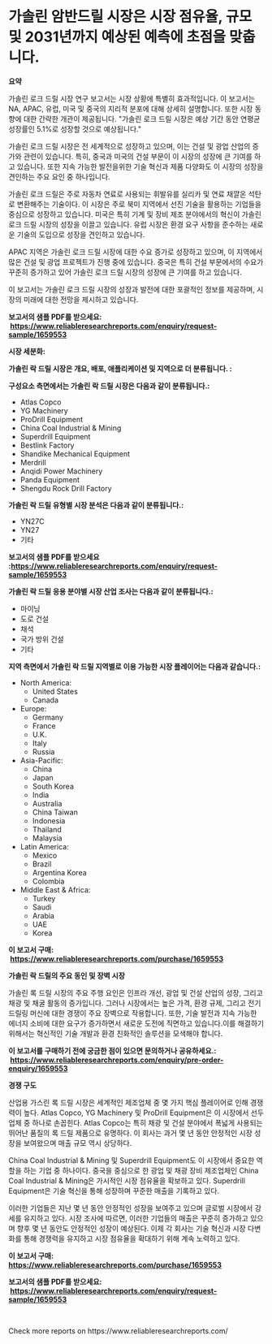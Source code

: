 <p><h1>가솔린 암반드릴 시장은 시장 점유율, 규모 및 2031년까지 예상된 예측에 초점을 맞춥니다.</h1></p><p><strong>요약</strong></p>
<p><p>가솔린 로크 드릴 시장 연구 보고서는 시장 상황에 특별히 효과적입니다. 이 보고서는 NA, APAC, 유럽, 미국 및 중국의 지리적 분포에 대해 상세히 설명합니다. 또한 시장 동향에 대한 간략한 개관이 제공됩니다. "가솔린 로크 드릴 시장은 예상 기간 동안 연평균 성장률인 5.1%로 성장할 것으로 예상됩니다."</p><p>가솔린 로크 드릴 시장은 전 세계적으로 성장하고 있으며, 이는 건설 및 광업 산업의 증가와 관련이 있습니다. 특히, 중국과 미국의 건설 부문이 이 시장의 성장에 큰 기여를 하고 있습니다. 또한 지속 가능한 발전을위한 기술 혁신과 제품 다양화도 이 시장의 성장을 견인하는 주요 요인 중 하나입니다.</p><p>가솔린 로크 드릴은 주로 자동차 연료로 사용되는 휘발유를 실리카 및 연료 채꺌온 석탄로 변환해주는 기술이다. 이 시장은 주로 북미 지역에서 선진 기술을 활용하는 기업들을 중심으로 성장하고 있습니다. 미국은 특히 기계 및 장비 제조 분야에서의 혁신이 가솔린 로크 드릴 시장의 성장을 이끌고 있습니다. 유럽 시장은 환경 요구 사항을 준수하는 새로운 기술의 도입으로 성장을 견인하고 있습니다.</p><p>APAC 지역은 가솔린 로크 드릴 시장에 대한 수요 증가로 성장하고 있으며, 이 지역에서 많은 건설 및 광업 프로젝트가 진행 중에 있습니다. 중국은 특히 건설 부문에서의 수요가 꾸준히 증가하고 있어 가솔린 로크 드릴 시장의 성장에 큰 기여를 하고 있습니다. </p><p>이 보고서는 가솔린 로크 드릴 시장의 성장과 발전에 대한 포괄적인 정보를 제공하며, 시장의 미래에 대한 전망을 제시하고 있습니다.</p></p>
<p><strong>보고서의 샘플 PDF를 받으세요: &nbsp;<a href="https://www.reliableresearchreports.com/enquiry/request-sample/1659553">https://www.reliableresearchreports.com/enquiry/request-sample/1659553</a></strong></p>
<p><strong>시장 세분화:</strong></p>
<p><strong> 가솔린 락 드릴 시장은 개요, 배포, 애플리케이션 및 지역으로 더 분류됩니다. :</strong></p>
<p><strong>구성요소 측면에서는 가솔린 락 드릴 시장은 다음과 같이 분류됩니다.:</strong></p>
<p><ul><li>Atlas Copco</li><li>YG Machinery</li><li>ProDrill Equipment</li><li>China Coal Industrial & Mining</li><li>Superdrill Equipment</li><li>Bestlink Factory</li><li>Shandike Mechanical Equipment</li><li>Merdrill</li><li>Anqidi Power Machinery</li><li>Panda Equipment</li><li>Shengdu Rock Drill Factory</li></ul></p>
<p><strong> 가솔린 락 드릴 유형별 시장 분석은 다음과 같이 분류됩니다.:</strong></p>
<p><ul><li>YN27C</li><li>YN27</li><li>기타</li></ul></p>
<p><strong>보고서의 샘플 PDF를 받으세요 :<a href="https://www.reliableresearchreports.com/enquiry/request-sample/1659553">https://www.reliableresearchreports.com/enquiry/request-sample/1659553</a></strong></p>
<p><strong> 가솔린 락 드릴 응용 분야별 시장 산업 조사는 다음과 같이 분류됩니다.:</strong></p>
<p><ul><li>마이닝</li><li>도로 건설</li><li>채석</li><li>국가 방위 건설</li><li>기타</li></ul></p>
<p><strong>지역 측면에서 가솔린 락 드릴 지역별로 이용 가능한 시장 플레이어는 다음과 같습니다.:</strong></p>
<p><ul>
    <li>
        North America:
        <ul>
            <li>United States</li>
            <li>Canada</li>
        </ul>
    </li>
    <li>
        Europe:
        <ul>
            <li>Germany</li>
            <li>France</li>
            <li>U.K.</li>
            <li>Italy</li>
            <li>Russia</li>
        </ul>
    </li>
    <li>
        Asia-Pacific:
        <ul>
            <li>China</li>
            <li>Japan</li>
            <li>South Korea</li>
            <li>India</li>
            <li>Australia</li>
            <li>China Taiwan</li>
            <li>Indonesia</li>
            <li>Thailand</li>
            <li>Malaysia</li>
        </ul>
    </li>
    <li>
        Latin America:
        <ul>
            <li>Mexico</li>
            <li>Brazil</li>
            <li>Argentina Korea</li>
            <li>Colombia</li>
        </ul>
    </li>
    <li>
        Middle East & Africa:
        <ul>
            <li>Turkey</li>
            <li>Saudi</li>
            <li>Arabia</li>
            <li>UAE</li>
            <li>Korea</li>
        </ul>
    </li>
    </ul></p>
<p><strong>이 보고서 구매: &nbsp;<a href="https://www.reliableresearchreports.com/purchase/1659553">https://www.reliableresearchreports.com/purchase/1659553</a></strong></p>
<p><strong>가솔린 락 드릴의 주요 동인 및 장벽 시장</strong></p>
<p><p>가솔린 록 드릴 시장의 주요 주행 요인은 인프라 개선, 광업 및 건설 산업의 성장, 그리고 채광 및 채굴 활동의 증가입니다. 그러나 시장에서는 높은 가격, 환경 규제, 그리고 전기 드릴링 머신에 대한 경쟁이 주요 장벽으로 작용합니다. 또한, 기술 발전과 지속 가능한 에너지 소비에 대한 요구가 증가하면서 새로운 도전에 직면하고 있습니다.이를 해결하기 위해서는 혁신적인 기술 개발과 환경 친화적인 솔루션을 모색해야 합니다.</p></p>
<p><strong>이 보고서를 구매하기 전에 궁금한 점이 있으면 문의하거나 공유하세요.: &nbsp;<a href="https://www.reliableresearchreports.com/enquiry/pre-order-enquiry/1659553">https://www.reliableresearchreports.com/enquiry/pre-order-enquiry/1659553</a></strong></p>
<p><strong>경쟁 구도</strong></p>
<p><p>산업용 가스린 록 드릴 시장은 세계적인 제조업체 중 몇 가지 핵심 플레이어로 인해 경쟁력이 높다. Atlas Copco, YG Machinery 및 ProDrill Equipment은 이 시장에서 선두 업체 중 하나로 손꼽힌다. Atlas Copco는 특히 채광 및 건설 분야에서 폭넓게 사용되는 뛰어난 품질의 록 드릴 제품으로 유명하다. 이 회사는 과거 몇 년 동안 안정적인 시장 성장을 보여왔으며 매출 규모 역시 상당하다.</p><p>China Coal Industrial & Mining 및 Superdrill Equipment도 이 시장에서 중요한 역할을 하는 기업 중 하나이다. 중국을 중심으로 한 광업 및 채광 장비 제조업체인 China Coal Industrial & Mining은 가시적인 시장 점유율을 확보하고 있다. Superdrill Equipment은 기술 혁신을 통해 성장하며 꾸준한 매출을 기록하고 있다.</p><p>이러한 기업들은 지난 몇 년 동안 안정적인 성장을 보여주고 있으며 글로벌 시장에서 강세를 유지하고 있다. 시장 조사에 따르면, 이러한 기업들의 매출은 꾸준히 증가하고 있으며 향후 몇 년 동안도 안정적인 성장이 예상된다. 이제 각 회사는 기술 혁신과 시장 다변화를 통해 경쟁력을 유지하고 시장 점유율을 확대하기 위해 계속 노력하고 있다.</p></p>
<p><strong>이 보고서 구매: &nbsp; <a href="https://www.reliableresearchreports.com/purchase/1659553">https://www.reliableresearchreports.com/purchase/1659553</a></strong></p>
<p><strong>보고서의 샘플 PDF를 받으세요: &nbsp;<a href="https://www.reliableresearchreports.com/enquiry/request-sample/1659553">https://www.reliableresearchreports.com/enquiry/request-sample/1659553</a></strong><strong></strong></p>
<p>&nbsp;</p>
<p>Check more reports on https://www.reliableresearchreports.com/</p>